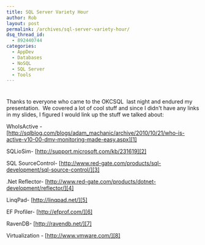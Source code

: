 ```yaml
---
title: SQL Server Variety Hour
author: Rob
layout: post
permalink: /archives/sql-server-variety-hour/
dsq_thread_id:
  - 892440744
categories:
  - AppDev
  - Databases
  - NoSQL
  - SQL Server
  - Tools
---
```

# 

Thanks to everyone who came to the OKCSQL  last night and endured my presentation.  We covered a lot of cool stuff and since I didn't have any links in my slides, I figured I would link up the stuff we talked about:

WhoIsActive - [http://sqlblog.com/blogs/adam_machanic/archive/2010/10/21/who-is-active-v10-00-dmv-monitoring-made-easy.aspx][1]

 [1]: http://sqlblog.com/blogs/adam_machanic/archive/2010/10/21/who-is-active-v10-00-dmv-monitoring-made-easy.aspx "http://sqlblog.com/blogs/adam_machanic/archive/2010/10/21/who-is-active-v10-00-dmv-monitoring-made-easy.aspx"

SQLioSim- [http://support.microsoft.com/kb/231619][2]

 [2]: http://support.microsoft.com/kb/231619 "http://support.microsoft.com/kb/231619"

SQL SourceControl- [http://www.red-gate.com/products/sql-development/sql-source-control/][3]

 [3]: http://www.red-gate.com/products/sql-development/sql-source-control/ "http://www.red-gate.com/products/sql-development/sql-source-control/"

.Net Reflector- [http://www.red-gate.com/products/dotnet-development/reflector/][4]

 [4]: http://www.red-gate.com/products/dotnet-development/reflector/ "http://www.red-gate.com/products/dotnet-development/reflector/"

LinqPad- [http://linqpad.net/][5]

 [5]: http://linqpad.net/ "http://linqpad.net/"

EF Profiler- [http://efprof.com/][6]

 [6]: http://efprof.com/ "http://efprof.com/"

RavenDB- [http://ravendb.net/][7]

 [7]: http://ravendb.net/ "http://ravendb.net/"

Virtualization - [http://www.vmware.com/][8]

 [8]: http://www.vmware.com/ "http://www.vmware.com/"